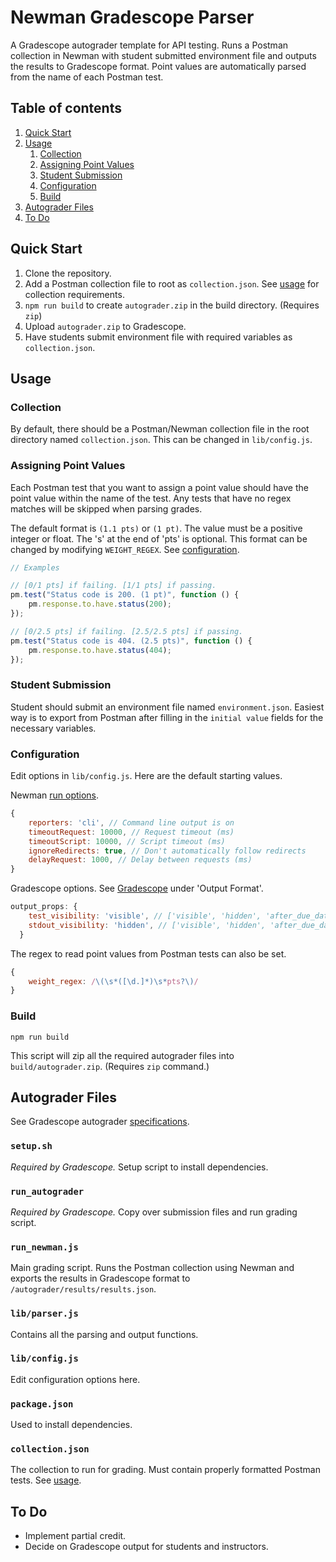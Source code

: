 # Newman Gradescope Parser

A Gradescope autograder template for API testing. Runs a Postman collection in Newman with student submitted environment file and outputs the results to Gradescope format. Point values are automatically parsed from the name of each Postman test.


## Table of contents

1. [Quick Start](#quick-start)
2. [Usage](#usage)
    1. [Collection](#collection)
    2. [Assigning Point Values](#assigning-point-values)
    3. [Student Submission](#student-submission)
    4. [Configuration](#configuration)
    5. [Build](#build)
3. [Autograder Files](#autograder-files)
4. [To Do](#to-do)


## Quick Start

1. Clone the repository.
2. Add a Postman collection file to root as `collection.json`. See [usage](#usage) for collection requirements.
3. `npm run build` to create `autograder.zip` in the build directory. (Requires `zip`)
4. Upload `autograder.zip` to Gradescope.
5. Have students submit environment file with required variables as `collection.json`.


## Usage

### Collection

By default, there should be a Postman/Newman collection file in the root directory named `collection.json`. This can be changed in `lib/config.js`.


### Assigning Point Values

Each Postman test that you want to assign a point value should have the point value within the name of the test. Any tests that have no regex matches will be skipped when parsing grades.

The default format is `(1.1 pts)` or `(1 pt)`. The value must be a positive integer or float. The 's' at the end of 'pts' is optional. This format can be changed by modifying `WEIGHT_REGEX`. See [configuration](#configuration).

```javascript
// Examples

// [0/1 pts] if failing. [1/1 pts] if passing.
pm.test("Status code is 200. (1 pt)", function () {
    pm.response.to.have.status(200);
});

// [0/2.5 pts] if failing. [2.5/2.5 pts] if passing.
pm.test("Status code is 404. (2.5 pts)", function () {
    pm.response.to.have.status(404);
});
```


### Student Submission

Student should submit an environment file named `environment.json`. Easiest way is to export from Postman after filling in the `initial value` fields for the necessary variables.


### Configuration

Edit options in `lib/config.js`. Here are the default starting values.

Newman [run options](https://github.com/postmanlabs/newman#api-reference).

```javascript
{
    reporters: 'cli', // Command line output is on
    timeoutRequest: 10000, // Request timeout (ms)
    timeoutScript: 10000, // Script timeout (ms)
    ignoreRedirects: true, // Don't automatically follow redirects
    delayRequest: 1000, // Delay between requests (ms)
}
```

Gradescope options. See [Gradescope](https://gradescope-autograders.readthedocs.io/en/latest/specs/) under 'Output Format'.

```javascript
output_props: {
    test_visibility: 'visible', // ['visible', 'hidden', 'after_due_date', 'after_published']
    stdout_visibility: 'hidden', // ['visible', 'hidden', 'after_due_date', 'after_published']
  }
```

The regex to read point values from Postman tests can also be set.
```javascript
{
    weight_regex: /\(\s*([\d.]*)\s*pts?\)/
}
```


### Build

```
npm run build
```

This script will zip all the required autograder files into `build/autograder.zip`. (Requires `zip` command.)


## Autograder Files

See Gradescope autograder [specifications](https://gradescope-autograders.readthedocs.io/en/latest/specs/).


### `setup.sh`

*Required by Gradescope.* Setup script to install dependencies.


### `run_autograder`

*Required by Gradescope.* Copy over submission files and run grading script.


### `run_newman.js`

Main grading script. Runs the Postman collection using Newman and exports the results in Gradescope format to `/autograder/results/results.json`.


### `lib/parser.js`

Contains all the parsing and output functions.


### `lib/config.js`

Edit configuration options here.


### `package.json`

Used to install dependencies.


### `collection.json`

The collection to run for grading. Must contain properly formatted Postman tests. See [usage](#usage).


## To Do

- Implement partial credit.
- Decide on Gradescope output for students and instructors.
